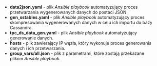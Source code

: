 - **data2json.yaml** - plik *Ansible playbook* automatyzujący proces przetwarzania wygenerowanych danych do postaci JSON.
- **gen_sstables.yaml** - plik *Ansible playbook* automatyzujący proces skompresowania wygenerowanych danych w celu ich importu do bazy Cassandra.
- **tpc_ds_data_gen.yaml** - plik *Ansible playbook* automatyzujący generowanie danych.
- **hosts** - plik zawierający IP węzła, który wykonuje proces generowania danych i ich przetwarzania.
- **group_vars/all.json** - plik z parametrami, które zostają przekazane plikom *Ansible playbook*. 